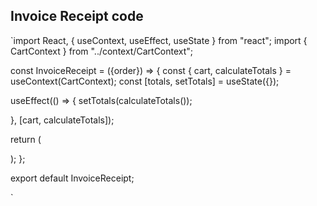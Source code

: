 ## Invoice Receipt code 

`import React, { useContext, useEffect, useState } from "react";
import { CartContext } from "../context/CartContext";




const InvoiceReceipt = ({order}) => {
  const { cart, calculateTotals } = useContext(CartContext);
  const [totals, setTotals] = useState({});
  
  useEffect(() => {
      setTotals(calculateTotals());
    
  }, [cart, calculateTotals]);

  return (
    <dialog  id="my_modal_3" className="modal"
      contentLabel="Checkout Modal"
    >
        
      <div className="modal-box">
       
        <form method="dialog">
        <h1 className="text-lg font-semibold">Receipt</h1>
      <button className="btn btn-circle btn-sm btn-error btn-outline absolute right-2 top-2">
  <svg xmlns="http://www.w3.org/2000/svg" className="h-6 w-6" fill="none" viewBox="0 0 24 24" stroke="currentColor"><path strokeLinecap="round" strokeLinejoin="round" strokeWidth="2" d="M6 18L18 6M6 6l12 12" /></svg>
</button>
    </form>


    
        <div className="bg-white border rounded-lg shadow-lg px-6 py-8 max-w-md">
    <h1 className="font-bold text-2xl my-4 text-center text-blue-600">Premium Pos Services</h1>
    <hr className="mb-2"/>
    <div className="flex justify-between mb-6">
        <h1 className="text-lg font-bold">Invoice</h1>
        <div className="text-gray-700">
            <div>Date: 01/05/2023</div>
            <div>Invoice #: INV12345</div>
        </div>
    </div>
    <div className="mb-8">
        <h2 className="text-lg font-bold mb-4">Bill To:</h2>
        <div className="text-gray-700 mb-2">John Doe</div>
        <div className="text-gray-700 mb-2">123 Main St.</div>
        <div className="text-gray-700 mb-2">Anytown, USA 12345</div>
        <div className="text-gray-700">johndoe@example.com</div>
    </div>
    <table className="w-full pb-2">
              <thead>
                <tr>
                  <th className="text-left">Item</th>
                  <th className="text-right">Quantity</th>
                  <th className="text-right">Price</th>
                  <th className="text-right">Total</th>
                </tr>
              </thead>
              <tbody>
                {cart.map((item) => (
                  <tr key={item.menuItemId}>
                    <td className="text-left">{item.name}</td>
                    <td className="text-right">{item.quantity}</td>
                    <td className="text-right">₹ {item.price.toFixed(2)}</td>
                    <td className="text-right">₹ {(item.price * item.quantity).toFixed(2)}</td>
                  </tr>
                ))}
              </tbody>
            </table>
            <div className="flex justify-between font-semibold mt-2">
              <span>Sub Total:</span>
              <span>₹ {totals.subTotal ? totals.subTotal.toFixed(2) : '0.00'}</span>
            </div>
            <div className="flex justify-between font-semibold">
              <span>Discount:</span>
              <span>₹ {totals.discountAmount ? totals.discountAmount.toFixed(2) : '0.00'}</span>
            </div>
            <div className="flex justify-between font-semibold">
              <span>Tax (10%):</span>
              <span>₹ {totals.tax ? totals.tax.toFixed(2) : '0.00'}</span>
            </div>
            <div className="flex justify-between font-semibold mt-2">
              <span>Total:</span>
              <span>₹ {totals.total ? totals.total.toFixed(2) : '0.00'}</span>
            </div>
            <div className=" pt-5">
    <div className="text-gray-700 mb-2">Thank you for your business!</div>
    <div className="text-gray-700 text-sm">Please remit payment within 30 days.</div>
    </div>
</div>
      </div>
    </dialog >
  );
};

export default InvoiceReceipt;

`


